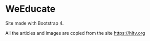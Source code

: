 # WeEducate
Site made with Bootstrap 4.

All the articles and images are copied from the site https://hltv.org
